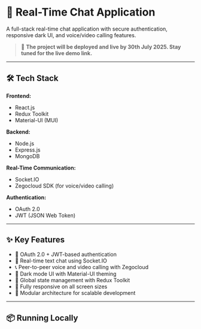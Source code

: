 # 💬 Real-Time Chat Application

A full-stack real-time chat application with secure authentication, responsive dark UI, and voice/video calling features.

> 🚀 **The project will be deployed and live by 30th July 2025. Stay tuned for the live demo link.**

---

## 🛠️ Tech Stack

**Frontend:**  
- React.js  
- Redux Toolkit  
- Material-UI (MUI)  

**Backend:**  
- Node.js  
- Express.js  
- MongoDB  

**Real-Time Communication:**  
- Socket.IO  
- Zegocloud SDK (for voice/video calling)

**Authentication:**  
- OAuth 2.0  
- JWT (JSON Web Token)

---

## ✨ Key Features

- 🔐 OAuth 2.0 + JWT-based authentication
- 💬 Real-time text chat using Socket.IO
- 📞 Peer-to-peer voice and video calling with Zegocloud
- 🌙 Dark mode UI with Material-UI theming
- 🔁 Global state management with Redux Toolkit
- 📱 Fully responsive on all screen sizes
- 🚀 Modular architecture for scalable development

---

## 📦 Running Locally

